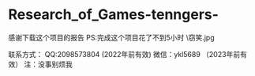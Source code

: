 # Research_of_Games-tenngers-
感谢下载这个项目的报告
PS:完成这个项目花了不到5小时   \窃笑.jpg

联系方式：
QQ:2098573804   (2022年前有效)
微信：ykl5689   （2023年前有效）
注：没事别烦我
